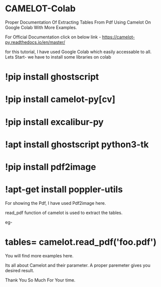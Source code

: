 # CAMELOT-Colab
Proper Documentation Of Extracting Tables From Pdf Using Camelot On Google Colab With More Examples.

For Official Documentation click on below link - 
https://camelot-py.readthedocs.io/en/master/

for this tutorial, I have used Google Colab which easily accessable to all.
Lets Start-
we have to install some libraries on colab

# !pip install ghostscript

# !pip install camelot-py[cv]

# !pip install excalibur-py

# !apt install ghostscript python3-tk

# !pip install pdf2image

# !apt-get install poppler-utils 


For showing the Pdf, I have used Pdf2image here.

read_pdf function of camelot is used to extract the tables.

eg-

# tables= camelot.read_pdf('foo.pdf')

You will find more examples here.

Its all about Camelot and their parameter. A proper paremeter gives you desired result.

Thank You So Much For Your time.



